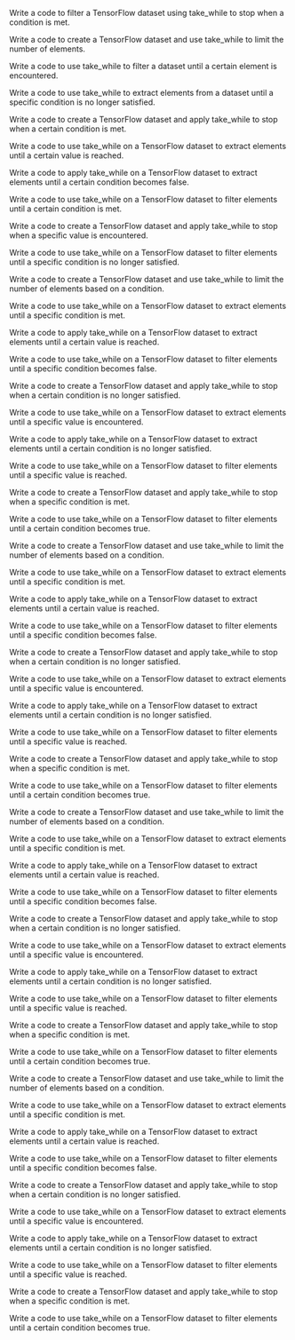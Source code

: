 Write a code to filter a TensorFlow dataset using take_while to stop when a condition is met.

Write a code to create a TensorFlow dataset and use take_while to limit the number of elements.

Write a code to use take_while to filter a dataset until a certain element is encountered.

Write a code to use take_while to extract elements from a dataset until a specific condition is no longer satisfied.

Write a code to create a TensorFlow dataset and apply take_while to stop when a certain condition is met.

Write a code to use take_while on a TensorFlow dataset to extract elements until a certain value is reached.

Write a code to apply take_while on a TensorFlow dataset to extract elements until a certain condition becomes false.

Write a code to use take_while on a TensorFlow dataset to filter elements until a certain condition is met.

Write a code to create a TensorFlow dataset and apply take_while to stop when a specific value is encountered.

Write a code to use take_while on a TensorFlow dataset to filter elements until a specific condition is no longer satisfied.

Write a code to create a TensorFlow dataset and use take_while to limit the number of elements based on a condition.

Write a code to use take_while on a TensorFlow dataset to extract elements until a specific condition is met.

Write a code to apply take_while on a TensorFlow dataset to extract elements until a certain value is reached.

Write a code to use take_while on a TensorFlow dataset to filter elements until a specific condition becomes false.

Write a code to create a TensorFlow dataset and apply take_while to stop when a certain condition is no longer satisfied.

Write a code to use take_while on a TensorFlow dataset to extract elements until a specific value is encountered.

Write a code to apply take_while on a TensorFlow dataset to extract elements until a certain condition is no longer satisfied.

Write a code to use take_while on a TensorFlow dataset to filter elements until a specific value is reached.

Write a code to create a TensorFlow dataset and apply take_while to stop when a specific condition is met.

Write a code to use take_while on a TensorFlow dataset to filter elements until a certain condition becomes true.

Write a code to create a TensorFlow dataset and use take_while to limit the number of elements based on a condition.

Write a code to use take_while on a TensorFlow dataset to extract elements until a specific condition is met.

Write a code to apply take_while on a TensorFlow dataset to extract elements until a certain value is reached.

Write a code to use take_while on a TensorFlow dataset to filter elements until a specific condition becomes false.

Write a code to create a TensorFlow dataset and apply take_while to stop when a certain condition is no longer satisfied.

Write a code to use take_while on a TensorFlow dataset to extract elements until a specific value is encountered.

Write a code to apply take_while on a TensorFlow dataset to extract elements until a certain condition is no longer satisfied.

Write a code to use take_while on a TensorFlow dataset to filter elements until a specific value is reached.

Write a code to create a TensorFlow dataset and apply take_while to stop when a specific condition is met.

Write a code to use take_while on a TensorFlow dataset to filter elements until a certain condition becomes true.

Write a code to create a TensorFlow dataset and use take_while to limit the number of elements based on a condition.

Write a code to use take_while on a TensorFlow dataset to extract elements until a specific condition is met.

Write a code to apply take_while on a TensorFlow dataset to extract elements until a certain value is reached.

Write a code to use take_while on a TensorFlow dataset to filter elements until a specific condition becomes false.

Write a code to create a TensorFlow dataset and apply take_while to stop when a certain condition is no longer satisfied.

Write a code to use take_while on a TensorFlow dataset to extract elements until a specific value is encountered.

Write a code to apply take_while on a TensorFlow dataset to extract elements until a certain condition is no longer satisfied.

Write a code to use take_while on a TensorFlow dataset to filter elements until a specific value is reached.

Write a code to create a TensorFlow dataset and apply take_while to stop when a specific condition is met.

Write a code to use take_while on a TensorFlow dataset to filter elements until a certain condition becomes true.

Write a code to create a TensorFlow dataset and use take_while to limit the number of elements based on a condition.

Write a code to use take_while on a TensorFlow dataset to extract elements until a specific condition is met.

Write a code to apply take_while on a TensorFlow dataset to extract elements until a certain value is reached.

Write a code to use take_while on a TensorFlow dataset to filter elements until a specific condition becomes false.

Write a code to create a TensorFlow dataset and apply take_while to stop when a certain condition is no longer satisfied.

Write a code to use take_while on a TensorFlow dataset to extract elements until a specific value is encountered.

Write a code to apply take_while on a TensorFlow dataset to extract elements until a certain condition is no longer satisfied.

Write a code to use take_while on a TensorFlow dataset to filter elements until a specific value is reached.

Write a code to create a TensorFlow dataset and apply take_while to stop when a specific condition is met.

Write a code to use take_while on a TensorFlow dataset to filter elements until a certain condition becomes true.